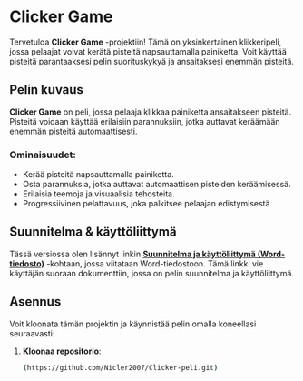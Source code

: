 # Clicker Game

Tervetuloa **Clicker Game** -projektiin! Tämä on yksinkertainen klikkeripeli, jossa pelaajat voivat kerätä pisteitä napsauttamalla painiketta. Voit käyttää pisteitä parantaaksesi pelin suorituskykyä ja ansaitaksesi enemmän pisteitä.

## Pelin kuvaus

**Clicker Game** on peli, jossa pelaaja klikkaa painiketta ansaitakseen pisteitä. Pisteitä voidaan käyttää erilaisiin parannuksiin, jotka auttavat keräämään enemmän pisteitä automaattisesti.

### Ominaisuudet:
- Kerää pisteitä napsauttamalla painiketta.
- Osta parannuksia, jotka auttavat automaattisen pisteiden keräämisessä.
- Erilaisia teemoja ja visuaalisia tehosteita.
- Progressiivinen pelattavuus, joka palkitsee pelaajan edistymisestä.



## Suunnitelma & käyttöliittymä

Tässä versiossa olen lisännyt linkin **[Suunnitelma ja käyttöliittymä (Word-tiedosto)](https://esedu-my.sharepoint.com/personal/nico_hede_esedulainen_fi/_layouts/15/doc.aspx?sourcedoc={f6c54969-0f7a-4901-94b0-66a44f756e07}&action=edit)** -kohtaan, jossa viitataan Word-tiedostoon. Tämä linkki vie käyttäjän suoraan dokumenttiin, jossa on pelin suunnitelma ja käyttöliittymä.

## Asennus

Voit kloonata tämän projektin ja käynnistää pelin omalla koneellasi seuraavasti:

1. **Kloonaa repositorio**:
   ```bash
   (https://github.com/Nicler2007/Clicker-peli.git)
